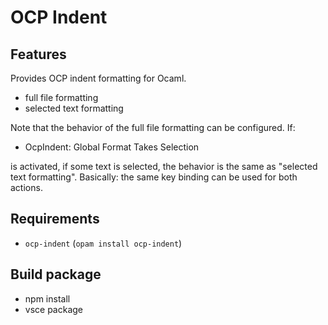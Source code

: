 # OCP Indent

## Features

Provides OCP indent formatting for Ocaml.

- full file formatting
- selected text formatting

Note that the behavior of the full file formatting can be configured. If:

- OcpIndent: Global Format Takes Selection

is activated, if some text is selected, the behavior is the same as "selected text formatting".
Basically: the same key binding can be used for both actions.

## Requirements

- `ocp-indent` (`opam install ocp-indent`)

## Build package

- npm install
- vsce package